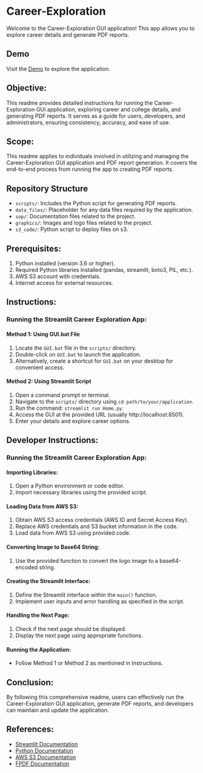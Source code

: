 # Career-Exploration

Welcome to the Career-Exploration GUI application! This app allows you to explore career details and generate PDF reports.

## Demo

Visit the [Demo](http://ec2-13-49-44-221.eu-north-1.compute.amazonaws.com:8501/) to explore the application.

## Objective:
This readme provides detailed instructions for running the Career-Exploration GUI application, exploring career and college details, and generating PDF reports. It serves as a guide for users, developers, and administrators, ensuring consistency, accuracy, and ease of use.

## Scope:
This readme applies to individuals involved in utilizing and managing the Career-Exploration GUI application and PDF report generation. It covers the end-to-end process from running the app to creating PDF reports.

## Repository Structure
- `scripts/`: Includes the Python script for generating PDF reports.
- `data_files/`: Placeholder for any data files required by the application.
- `sop/`: Documentation files related to the project.
- `graphics/`: Images and logo files related to the project.
- `s3_code/`: Python script to deploy files on s3.

## Prerequisites:
1. Python installed (version 3.6 or higher).
2. Required Python libraries installed (pandas, streamlit, boto3, PIL, etc.).
3. AWS S3 account with credentials.
4. Internet access for external resources.

## Instructions:

### Running the Streamlit Career Exploration App:

#### Method 1: Using GUI.bat File
1. Locate the `GUI.bat` file in the `scripts/` directory.
2. Double-click on `GUI.bat` to launch the application.
3. Alternatively, create a shortcut for `GUI.bat` on your desktop for convenient access.

#### Method 2: Using Streamlit Script
1. Open a command prompt or terminal.
2. Navigate to the `scripts/` directory using `cd path/to/your/application`.
3. Run the command: `streamlit run Home.py`.
4. Access the GUI at the provided URL (usually http://localhost:8501).
5. Enter your details and explore career options.

## Developer Instructions:

### Running the Streamlit Career Exploration App:

#### Importing Libraries:
1. Open a Python environment or code editor.
2. Import necessary libraries using the provided script.

#### Loading Data from AWS S3:
1. Obtain AWS S3 access credentials (AWS ID and Secret Access Key).
2. Replace AWS credentials and S3 bucket information in the code.
3. Load data from AWS S3 using provided code.

#### Converting Image to Base64 String:
1. Use the provided function to convert the logo image to a base64-encoded string.

#### Creating the Streamlit Interface:
1. Define the Streamlit interface within the `main()` function.
2. Implement user inputs and error handling as specified in the script.

#### Handling the Next Page:
1. Check if the next page should be displayed.
2. Display the next page using appropriate functions.

#### Running the Application:
- Follow Method 1 or Method 2 as mentioned in Instructions.

## Conclusion:
By following this comprehensive readme, users can effectively run the Career-Exploration GUI application, generate PDF reports, and developers can maintain and update the application.

## References:
- [Streamlit Documentation](https://streamlit.io/docs)
- [Python Documentation](https://www.python.org/doc/)
- [AWS S3 Documentation](https://aws.amazon.com/s3/)
- [FPDF Documentation](https://pyfpdf.readthedocs.io/)

